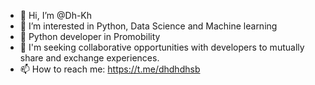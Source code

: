 - 👋 Hi, I’m @Dh-Kh
- 👀 I’m interested in Python, Data Science and Machine learning
- 🌱 Python developer in Promobility
- 💞️ I'm seeking collaborative opportunities with developers to mutually share and exchange experiences.
- 📫 How to reach me: https://t.me/dhdhdhsb
  
